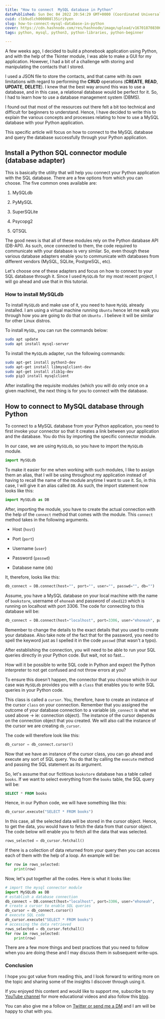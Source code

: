 ```yaml
---
title: "How to connect  MySQL database in Python"
datePublished: Sun Dec 04 2022 20:54:29 GMT+0000 (Coordinated Universal Time)
cuid: clb9udlch000008l35iri9yen
slug: how-to-connect-mysql-database-in-python
cover: https://cdn.hashnode.com/res/hashnode/image/upload/v1670187083067/yb0KwknQD.png
tags: python, mysql, python3, python-libraries, python-beginner

---
```


A few weeks ago, I decided to build a phonebook application using Python, and with the help of the Tkinter module, I was able to make a GUI for my application. However, I had a bit of a challenge with storing and manipulating the contacts that I stored.

I used a JSON file to store the contacts, and that came with its own limitations with regard to performing the **CRUD** operations (**CREATE**, **READ**, **UPDATE**, **DELETE**). I knew that the best way around this was to use a database, and in this case, a relational database would be perfect for it. So, I had to learn how to use a database management system (DBMS).

I found out that most of the resources out there felt a bit too technical and difficult for beginners to understand. Hence, I have decided to write this to explain the various concepts and processes relating to how to use a MySQL database with your Python application.

This specific article will focus on how to connect to the MySQL database and query the database successfully through your Python application.

## Install a Python SQL connector module (database adapter)

This is basically the utility that will help you connect your Python application with the SQL database. There are a few options from which you can choose. The five common ones available are:

1. MySQLdb
    
2. PyMySQL
    
3. SuperSQLite
    
4. Psycopg2
    
5. QTSQL
    

The good news is that all of these modules rely on the Python database API (DB-API). As such, once connected to them, the code required to communicate with your database is very similar. So, even though these various database adapters enable you to communicate with databases from different vendors (MySQL, SQLite, PostgreSQL, etc).

Let's choose one of these adapters and focus on how to connect to your SQL database through it. Since I used `MySQLdb` for my most recent project, I will go ahead and use that in this tutorial.

### How to install MySQLdb

To install `MySQLdb` and make use of it, you need to have `MySQL` already installed. I am using a virtual machine running `Ubuntu` hence let me walk you through how you are going to do that on `Ubuntu` . I believe it will be similar for other Linux distros.

To install `MySQL`, you can run the commands below:

```bash
sudo apt update
sudo apt install mysql-server
```

To install the `MySQLdb` adapter, run the following commands:

```bash
sudo apt-get install python3-dev
sudo apt-get install libmysqlclient-dev
sudo apt-get install zlib1g-dev
sudo pip3 install mysqlclient
```

After installing the requisite modules (which you will do only once on a given machine), the next thing is for you to connect with the database.

## How to connect to MySQL database through Python

To connect to a MySQL database from your Python application, you need to first invoke your connector so that it creates a link between your application and the database. You do this by importing the specific connector module.

In our case, we are using `MySQLdb`, so you have to import the `MySQLdb` module.

```python
import MySQLdb
```

To make it easier for me when working with such modules, I like to assign them an alias, that I will be using throughout my application instead of having to recall the name of the module anytime I want to use it. So, in this case, I will give it an alias called `DB`. As such, the import statement now looks like this:

```python
import MySQLdb as DB
```

After, importing the module, you have to create the actual connection with the help of the `connect` method that comes with the module. This `connect` method takes in the following arguments.

* Host (`host`)
    
* Port (`port`)
    
* Username (`user`)
    
* Password (`passwd`)
    
* Database name (`db`)
    

It, therefore, looks like this:

```python
db_connect = DB.connect(host="", port="", user="", passwd="", db="")
```

Assume, you have a MySQL database on your local machine with the name of `bookstore`, username of `ehoneah` and password of `obed123` which is running on localhost with port 3306. The code for connecting to this database will be:

```python
db_connect = DB.connect(host="localhost", port=3306, user="ehoneah", passwd="obed123", db="bookstore")
```

Remember to change the details to the exact details that you used to create your database. Also take note of the fact that for the password, you need to spell the keyword just as I spelled it in the code `passwd` (that wasn't a typo).

After establishing the connection, you will need to be able to run your SQL queries directly in your Python code. But wait, not so fast...

How will it be possible to write SQL code in Python and expect the Python interpreter to not get confused and not throw errors at you?

To ensure this doesn't happen, the connector that you choose which in our case was `MySQLdb` provides you with a `class` that enables you to write SQL queries in your Python code.

This class is called a `cursor`. You, therefore, have to create an instance of the cursor `class` on your connection. Remember that you assigned the outcome of your database connection to a variable (`db_connect` is what we used above -&gt; ie: connection object). The instance of the cursor depends on the connection object that you created. We will also call the instance of the cursor we are creating `db_cursor`.

The code will therefore look like this:

```python
db_cursor = db_connect.cursor()
```

Now that we have an instance of the cursor class, you can go ahead and execute any sort of SQL query. You do that by calling the `execute` method and passing the SQL statement as its argument.

So, let's assume that our fictitious `bookstore` database has a table called `books`. If we want to select everything from the `books` table, the SQL query will be:

```sql
SELECT * FROM books
```

Hence, in our Python code, we will have something like this:

```python
db_cursor.execute("SELECT * FROM books")
```

In this case, all the selected data will be stored in the cursor object. Hence, to get the data, you would have to fetch the data from that cursor object. The code below will enable you to fetch all the data that was selected.

```python
rows_selected = db_cursor.fetchall()
```

If there is a collection of data returned from your query then you can access each of them with the help of a loop. An example will be:

```python
for row in rows_selected:
    print(row)
```

Now, let's put together all the codes. Here is what it looks like:

```python
# import the mysql connector module
import MySQLdb as DB
# establish a database connection
db_connect = DB.connect(host="localhost", port=3306, user="ehoneah",                  passwd="obed123", db="bookstore")
# create a cursor to enable SQL queries
db_cursor = db_connect.cursor()
# execute SQL code
db_cursor.execute("SELECT * FROM books")
# accessing the data retrieved
rows_selected = db_cursor.fetchall()
for row in rows_selected:
    print(row)
```

There are a few more things and best practices that you need to follow when you are doing these and I may discuss them in subsequent write-ups.

### Conclusion

I hope you got value from reading this, and I look forward to writing more on the topic and sharing some of the insights I discover through using it.

If you enjoyed this content and would like to support me, subscribe to my [YouTube channel](https://youtube.com/@ehoneahobed?sub_confirmation=1) for more educational videos and also follow this [blog](http://hashnode.com/@ehoneahobed).

You can also give me a follow on [Twitter or send me a DM](https://ehoneahobed.com/twitter) and I am will be happy to chat with you.